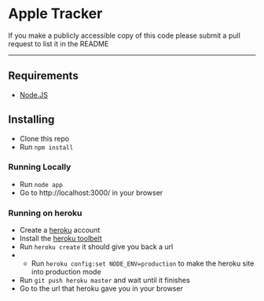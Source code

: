 # Apple Tracker

If you make a publicly accessible copy of this code please submit a pull request to list it in the README
***

## Requirements
* [Node.JS](http://nodejs.org/)

## Installing
* Clone this repo
* Run ```npm install```

### Running Locally
* Run ```node app```
* Go to http://localhost:3000/ in your browser

### Running on heroku
* Create a [heroku](https://www.heroku.com/) account
* Install the [heroku toolbelt](https://toolbelt.herokuapp.com/)
* Run ```heroku create``` it should give you back a url
* * Run ```heroku config:set NODE_ENV=production``` to make the heroku site into production mode
* Run ```git push heroku master``` and wait until it finishes
* Go to the url that heroku gave you in your browser
